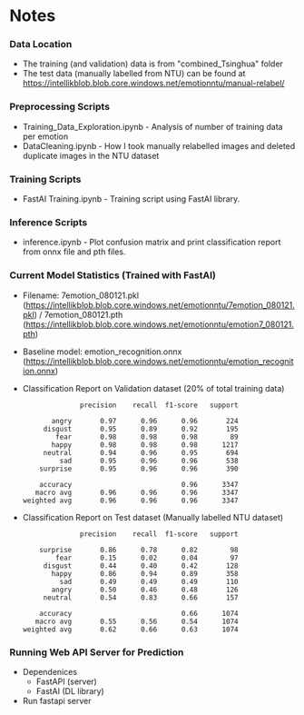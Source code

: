 # Notes

### Data Location

- The training (and validation) data is from "combined_Tsinghua" folder
- The test data (manually labelled from NTU) can be found at https://intellikblob.blob.core.windows.net/emotionntu/manual-relabel/

### Preprocessing Scripts

- Training_Data_Exploration.ipynb - Analysis of number of training data per emotion
- DataCleaning.ipynb - How I took manually relabelled images and deleted duplicate images in the NTU dataset

### Training Scripts

- FastAI Training.ipynb - Training script using FastAI library.

### Inference Scripts

- inference.ipynb - Plot confusion matrix and print classification report from onnx file and pth files.

### Current Model Statistics (Trained with FastAI)

- Filename: 7emotion_080121.pkl (https://intellikblob.blob.core.windows.net/emotionntu/7emotion_080121.pkl) / 7emotion_080121.pth (https://intellikblob.blob.core.windows.net/emotionntu/emotion7_080121.pth)
- Baseline model: emotion_recognition.onnx (https://intellikblob.blob.core.windows.net/emotionntu/emotion_recognition.onnx)
- Classification Report on Validation dataset (20% of total training data)

  ```
                precision    recall  f1-score   support

         angry       0.97      0.96      0.96       224
       disgust       0.95      0.89      0.92       195
          fear       0.98      0.98      0.98        89
         happy       0.98      0.98      0.98      1217
       neutral       0.94      0.96      0.95       694
           sad       0.95      0.96      0.96       538
      surprise       0.95      0.96      0.96       390

      accuracy                           0.96      3347
     macro avg       0.96      0.96      0.96      3347
  weighted avg       0.96      0.96      0.96      3347
  ```

- Classification Report on Test dataset (Manually labelled NTU dataset)

  ```
                precision    recall  f1-score   support

      surprise       0.86      0.78      0.82        98
          fear       0.15      0.02      0.04        97
       disgust       0.44      0.40      0.42       128
         happy       0.86      0.94      0.89       358
           sad       0.49      0.49      0.49       110
         angry       0.50      0.46      0.48       126
       neutral       0.54      0.83      0.66       157

      accuracy                           0.66      1074
     macro avg       0.55      0.56      0.54      1074
  weighted avg       0.62      0.66      0.63      1074
  ```

### Running Web API Server for Prediction

- Dependenices
  - FastAPI (server)
  - FastAI (DL library)
- Run fastapi server

